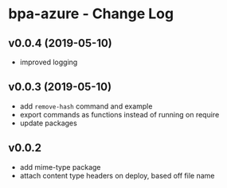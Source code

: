 # bpa-azure - Change Log

## v0.0.4 (2019-05-10)
- improved logging
  
## v0.0.3 (2019-05-10)
- add `remove-hash` command and example
- export commands as functions instead of running on require
- update packages

## v0.0.2
- add mime-type package
- attach content type headers on deploy, based off file name
